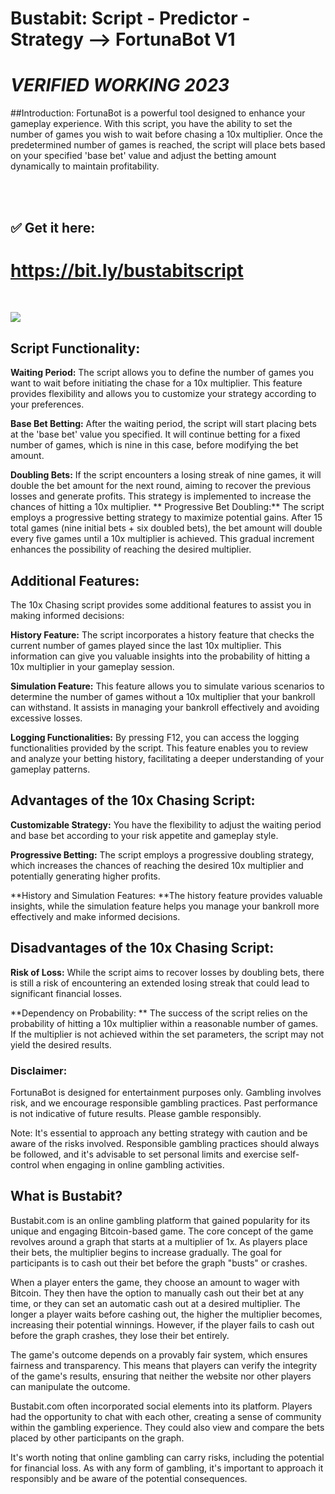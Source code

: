# Bustabit: Script - Predictor - Strategy --> FortunaBot V1
# *VERIFIED WORKING 2023*

##Introduction:
FortunaBot is a powerful tool designed to enhance your gameplay experience. With this script, you have the ability to set the number of games you wish to wait before chasing a 10x multiplier. Once the predetermined number of games is reached, the script will place bets based on your specified 'base bet' value and adjust the betting amount dynamically to maintain profitability.

<br>
<br>

## ✅ Get it here:
# https://bit.ly/bustabitscript
<br>

![](https://i.ibb.co/BTswQpQ/Screenshot-2023-07-11-005113.png)

## Script Functionality:

**Waiting Period:** The script allows you to define the number of games you want to wait before initiating the chase for a 10x multiplier. This feature provides flexibility and allows you to customize your strategy according to your preferences.

**Base Bet Betting:** After the waiting period, the script will start placing bets at the 'base bet' value you specified. It will continue betting for a fixed number of games, which is nine in this case, before modifying the bet amount.

**Doubling Bets:** If the script encounters a losing streak of nine games, it will double the bet amount for the next round, aiming to recover the previous losses and generate profits. This strategy is implemented to increase the chances of hitting a 10x multiplier.
**
Progressive Bet Doubling:** The script employs a progressive betting strategy to maximize potential gains. After 15 total games (nine initial bets + six doubled bets), the bet amount will double every five games until a 10x multiplier is achieved. This gradual increment enhances the possibility of reaching the desired multiplier.

## Additional Features:
The 10x Chasing script provides some additional features to assist you in making informed decisions:

**History Feature:** The script incorporates a history feature that checks the current number of games played since the last 10x multiplier. This information can give you valuable insights into the probability of hitting a 10x multiplier in your gameplay session.

**Simulation Feature:** This feature allows you to simulate various scenarios to determine the number of games without a 10x multiplier that your bankroll can withstand. It assists in managing your bankroll effectively and avoiding excessive losses.

**Logging Functionalities:** By pressing F12, you can access the logging functionalities provided by the script. This feature enables you to review and analyze your betting history, facilitating a deeper understanding of your gameplay patterns.

## Advantages of the 10x Chasing Script:

**Customizable Strategy:** You have the flexibility to adjust the waiting period and base bet according to your risk appetite and gameplay style.

**Progressive Betting:** The script employs a progressive doubling strategy, which increases the chances of reaching the desired 10x multiplier and potentially generating higher profits.

**History and Simulation Features: **The history feature provides valuable insights, while the simulation feature helps you manage your bankroll more effectively and make informed decisions.

## Disadvantages of the 10x Chasing Script:

**Risk of Loss:** While the script aims to recover losses by doubling bets, there is still a risk of encountering an extended losing streak that could lead to significant financial losses.

**Dependency on Probability: ** The success of the script relies on the probability of hitting a 10x multiplier within a reasonable number of games. If the multiplier is not achieved within the set parameters, the script may not yield the desired results.


### Disclaimer: 
FortunaBot is designed for entertainment purposes only. Gambling involves risk, and we encourage responsible gambling practices. Past performance is not indicative of future results. Please gamble responsibly.

Note: It's essential to approach any betting strategy with caution and be aware of the risks involved. Responsible gambling practices should always be followed, and it's advisable to set personal limits and exercise self-control when engaging in online gambling activities.


## What is Bustabit?
Bustabit.com is an online gambling platform that gained popularity for its unique and engaging Bitcoin-based game. The core concept of the game revolves around a graph that starts at a multiplier of 1x. As players place their bets, the multiplier begins to increase gradually. The goal for participants is to cash out their bet before the graph "busts" or crashes.

When a player enters the game, they choose an amount to wager with Bitcoin. They then have the option to manually cash out their bet at any time, or they can set an automatic cash out at a desired multiplier. The longer a player waits before cashing out, the higher the multiplier becomes, increasing their potential winnings. However, if the player fails to cash out before the graph crashes, they lose their bet entirely.

The game's outcome depends on a provably fair system, which ensures fairness and transparency. This means that players can verify the integrity of the game's results, ensuring that neither the website nor other players can manipulate the outcome.

Bustabit.com often incorporated social elements into its platform. Players had the opportunity to chat with each other, creating a sense of community within the gambling experience. They could also view and compare the bets placed by other participants on the graph.

It's worth noting that online gambling can carry risks, including the potential for financial loss. As with any form of gambling, it's important to approach it responsibly and be aware of the potential consequences.
